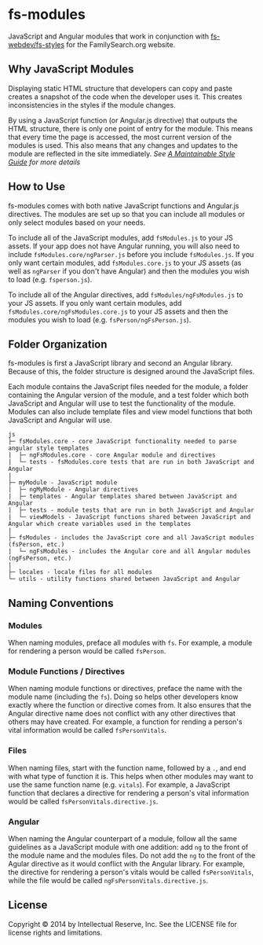 fs-modules
=============

JavaScript and Angular modules that work in conjunction with [fs-webdev/fs-styles](https://github.com/fs-webdev/fs-styles) for the FamilySearch.org website.

## Why JavaScript Modules

Displaying static HTML structure that developers can copy and paste creates a snapshot of the code when the developer uses it. This creates inconsistencies in the styles if the module changes.

By using a JavaScript function (or Angular.js directive) that outputs the HTML structure, there is only one point of entry for the module. This means that every time the page is accessed, the most current version of the modules is used. This also means that any changes and updates to the module are reflected in the site immediately. *See [A Maintainable Style Guide](http://ianfeather.co.uk/a-maintainable-style-guide/) for more details*

## How to Use

fs-modules comes with both native JavaScript functions and Angular.js directives. The modules are set up so that you can include all modules or only select modules based on your needs.

To include all of the JavaScript modules, add `fsModules.js` to your JS assets. If your app does not have Angular running, you will also need to include `fsModules.core/ngParser.js` before you include `fsModules.js`. If you only want certain modules, add `fsModules.core.js` to your JS assets (as well as `ngParser` if you don't have Angular) and then the modules you wish to load (e.g. `fsperson.js`).

To include all of the Angular directives, add `fsModules/ngFsModules.js` to your JS assets. If you only want certain modules, add `fsModules.core/ngFsModules.core.js` to your JS assets and then the modules you wish to load (e.g. `fsPerson/ngFsPerson.js`).

## Folder Organization

fs-modules is first a JavaScript library and second an Angular library. Because of this, the folder structure is designed around the JavaScript files.

Each module contains the JavaScript files needed for the module, a folder containing the Angular version of the module, and a test folder which both JavaScript and Angular will use to test the functionality of the module. Modules can also include template files and view model functions that both JavaScript and Angular will use.

```
js
├─ fsModules.core - core JavaScript functionality needed to parse angular style templates
|  ├─ ngFsModules.core - core Angular module and directives 
|  └─ tests - fsModules.core tests that are run in both JavaScript and Angular
| 
├─ myModule - JavaScript module
|  ├─ ngMyModule - Angular directives
|  ├─ templates - Angular templates shared between JavaScript and Angular
|  ├─ tests - module tests that are run in both JavaScript and Angular
|  └─ viewModels - JavaScript functions shared between JavaScript and Angular which create variables used in the templates
|
├─ fsModules - includes the JavaScript core and all JavaScript modules (fsPerson, etc.)
|  └─ ngFsModules - includes the Angular core and all Angular modules (ngFsPerson, etc.)
|
├─ locales - locale files for all modules 
└─ utils - utility functions shared between JavaScript and Angular
```

## Naming Conventions

### Modules

When naming modules, preface all modules with `fs`. For example, a module for rendering a person would be called `fsPerson`.

### Module Functions / Directives

When naming module functions or directives, preface the name with the module name (including the `fs`). Doing so helps other developers know exactly where the function or directive comes from. It also ensures that the Angular directive name does not conflict with any other directives that others may have created. For example, a function for rending a person's vital information would be called `fsPersonVitals`.

### Files

When naming files, start with the function name, followed by a `.`, and end with what type of function it is. This helps when other modules may want to use the same function name (e.g. `vitals`). For example, a JavaScript function that declares a directive for rendering a person's vital information would be called `fsPersonVitals.directive.js`.

### Angular

When naming the Angular counterpart of a module, follow all the same guidelines as a JavaScript module with one addition: add `ng` to the front of the module name and the modules files. Do not add the `ng` to the front of the Agular directive as it would conflict with the Angular library. For example, the directive for rendering a person's vitals would be called `fsPersonVitals`, while the file would be called `ngFsPersonVitals.directive.js`.

## License
Copyright © 2014 by Intellectual Reserve, Inc. See the LICENSE file for license rights and limitations.
